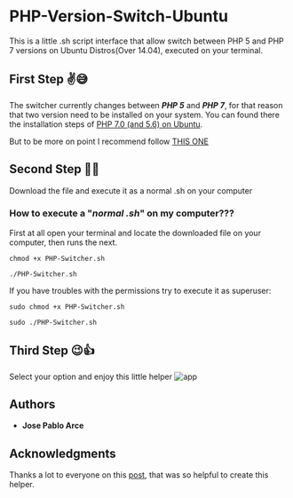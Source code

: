 # PHP-Version-Switch-Ubuntu
This is a little .sh script interface that allow switch between PHP 5 and PHP 7 versions on Ubuntu Distros(Over 14.04), executed on your terminal.

## First Step :v::sweat_smile:
The switcher currently changes between ***PHP 5*** and ***PHP 7***, for that reason that two version need to be installed on your system. You can found there the installation steps of [PHP 7.0 (and 5.6) on Ubuntu](https://lornajane.net/posts/2016/php-7-0-and-5-6-on-ubuntu).
 
But to be more on point I recommend follow [THIS ONE](https://askubuntu.com/questions/761713/how-can-i-downgrade-from-php-7-to-php-5-6-on-ubuntu-16-04/762161#762161)

## Second Step :metal::sunglasses:
Download the file and execute it as a normal .sh on your computer

### How to execute a "***normal .sh***" on my computer???
First at all open your terminal and locate the downloaded file on your computer, then runs the next.

```
chmod +x PHP-Switcher.sh
```

```
./PHP-Switcher.sh
```

If you have troubles with the permissions try to execute it as superuser:

```
sudo chmod +x PHP-Switcher.sh
```

```
sudo ./PHP-Switcher.sh
```

## Third Step :wink::+1:
Select your option and enjoy this little helper
![app](https://drive.google.com/uc?export=view&id=1ahRwaok0JFP3BEhaongKJQBmofb2EvCF)

## Authors

* **Jose Pablo Arce**

## Acknowledgments

Thanks a lot to everyone on this [post](https://askubuntu.com/questions/761713/how-can-i-downgrade-from-php-7-to-php-5-6-on-ubuntu-16-04), that was so helpful to create this helper.
